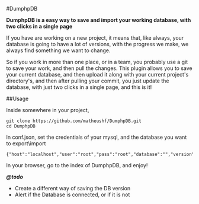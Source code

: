 #DumphpDB

**DumphpDB is a easy way to save and import your working database, with two clicks in a single page**

If you have are working on a new project, it means that, like always, your database is going to have a lot of versions, with the progress we make, we always find something we want to change. 

So if you work in more than one place, or in a team, you probably use a git to save your work, and then pull the changes. 
This plugin allows you to save your current database, and then upload it along with your current project's directory's, and then after pulling your commit, you just update the database, with just two clicks in a single page, and this is it!

##Usage

Inside somewhere in your project,
```
git clone https://github.com/matheushf/DumphpDB.git
cd DumphpDB
```

In conf.json, set the credentials of your mysql, and the database you want to export\import
```
{"host":"localhost","user":"root","pass":"root","database":"","version":1}
```

In your browser, go to the index of DumphpDB, and enjoy!

***@todo***
- Create a different way of saving the DB version
- Alert if the Database is connected, or if it is not
